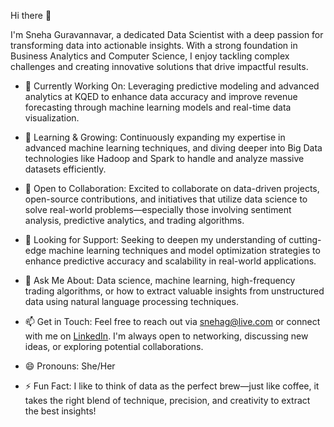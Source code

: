 Hi there 👋

I'm Sneha Guravannavar, a dedicated Data Scientist with a deep passion for transforming data into actionable insights. With a strong foundation in Business Analytics and Computer Science, I enjoy tackling complex challenges and creating innovative solutions that drive impactful results.

- 🔭 Currently Working On: Leveraging predictive modeling and advanced analytics at KQED to enhance data accuracy and improve revenue forecasting through machine learning models and real-time data visualization.
  
- 🌱 Learning & Growing: Continuously expanding my expertise in advanced machine learning techniques, and diving deeper into Big Data technologies like Hadoop and Spark to handle and analyze massive datasets efficiently.
  
- 👯 Open to Collaboration: Excited to collaborate on data-driven projects, open-source contributions, and initiatives that utilize data science to solve real-world problems—especially those involving sentiment analysis, predictive analytics, and trading algorithms.

- 🤔 Looking for Support: Seeking to deepen my understanding of cutting-edge machine learning techniques and model optimization strategies to enhance predictive accuracy and scalability in real-world applications.

- 💬 Ask Me About: Data science, machine learning, high-frequency trading algorithms, or how to extract valuable insights from unstructured data using natural language processing techniques.
  
- 📫 Get in Touch: Feel free to reach out via [snehag@live.com](mailto:snehag@live.com) or connect with me on [LinkedIn](http://linkedin.com/in/sneha-guravannavar). I'm always open to networking, discussing new ideas, or exploring potential collaborations.
  
- 😄 Pronouns: She/Her
  
- ⚡ Fun Fact: I like to think of data as the perfect brew—just like coffee, it takes the right blend of technique, precision, and creativity to extract the best insights!

